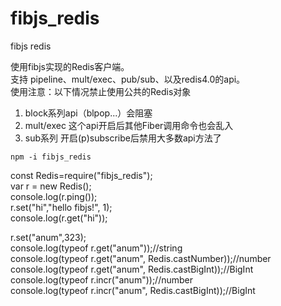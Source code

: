 # fibjs_redis
fibjs redis

 使用fibjs实现的Redis客户端。  
支持 pipeline、mult/exec、pub/sub、以及redis4.0的api。  
使用注意：以下情况禁止使用公共的Redis对象  
 1. block系列api（blpop...）会阻塞  
 2. mult/exec 这个api开启后其他Fiber调用命令也会乱入  
 3. sub系列  开启(p)subscribe后禁用大多数api方法了  

 ` npm -i fibjs_redis `

const Redis=require("fibjs_redis");  
var r = new Redis();  
console.log(r.ping());  
r.set("hi","hello fibjs!", 1);  
console.log(r.get("hi"));

r.set("anum",323);  
console.log(typeof r.get("anum"));//string  
console.log(typeof r.get("anum", Redis.castNumber));//number  
console.log(typeof r.get("anum", Redis.castBigInt));//BigInt  
console.log(typeof r.incr("anum"));//number  
console.log(typeof r.incr("anum", Redis.castBigInt));//BigInt  


